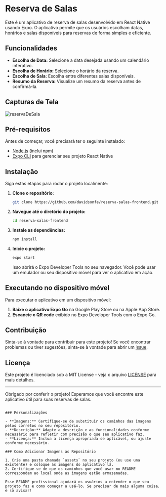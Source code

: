
# Reserva de Salas

Este é um aplicativo de reserva de salas desenvolvido em React Native usando Expo. O aplicativo permite que os usuários escolham datas, horários e salas disponíveis para reservas de forma simples e eficiente.

## Funcionalidades

- **Escolha de Data:** Selecione a data desejada usando um calendário interativo.
- **Escolha de Horário:** Selecione o horário da reserva.
- **Escolha de Sala:** Escolha entre diferentes salas disponíveis.
- **Resumo da Reserva:** Visualize um resumo da reserva antes de confirmá-la.

## Capturas de Tela

![reservaDeSala](https://github.com/user-attachments/assets/986cf911-395a-403c-ba8f-0033ed38442b)

## Pré-requisitos

Antes de começar, você precisará ter o seguinte instalado:

- [Node.js](https://nodejs.org/) (inclui npm)
- [Expo CLI](https://docs.expo.dev/get-started/installation/) para gerenciar seu projeto React Native

## Instalação

Siga estas etapas para rodar o projeto localmente:

1. **Clone o repositório:**

   ```bash
   git clone https://github.com/davidsonfe/reserva-salas-frontend.git
   ```

2. **Navegue até o diretório do projeto:**

   ```bash
   cd reserva-salas-frontend
   ```

3. **Instale as dependências:**

   ```bash
   npm install
   ```

4. **Inicie o projeto:**

   ```bash
   expo start
   ```

   Isso abrirá o Expo Developer Tools no seu navegador. Você pode usar um emulador ou seu dispositivo móvel para ver o aplicativo em ação.

## Executando no dispositivo móvel

Para executar o aplicativo em um dispositivo móvel:

1. **Baixe o aplicativo Expo Go** na Google Play Store ou na Apple App Store.
2. **Escaneie o QR code** exibido no Expo Developer Tools com o Expo Go.

## Contribuição

Sinta-se à vontade para contribuir para este projeto! Se você encontrar problemas ou tiver sugestões, sinta-se à vontade para abrir um [issue](https://github.com/davidsonfe/reserva-salas-frontend/issues).

## Licença

Este projeto é licenciado sob a MIT License - veja o arquivo [LICENSE](LICENSE) para mais detalhes.

---

Obrigado por conferir o projeto! Esperamos que você encontre este aplicativo útil para suas reservas de salas.
```

### Personalizações

- **Imagens:** Certifique-se de substituir os caminhos das imagens pelos corretos no seu repositório.
- **Descrição:** Adapte a descrição e as funcionalidades conforme necessário para refletir com precisão o que seu aplicativo faz.
- **Licença:** Inclua a licença apropriada se aplicável, ou ajuste conforme necessário.

### Como Adicionar Imagens ao Repositório

1. Crie uma pasta chamada `assets` no seu projeto (ou use uma existente) e coloque as imagens do aplicativo lá.
2. Certifique-se de que os caminhos que você usar no README correspondam ao local onde as imagens estão armazenadas.

Esse README profissional ajudará os usuários a entender o que seu projeto faz e como começar a usá-lo. Se precisar de mais alguma coisa, é só avisar!
